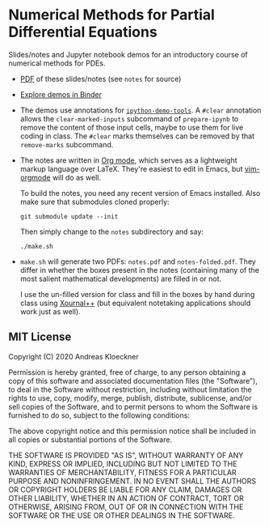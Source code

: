 # Numerical Methods for Partial Differential Equations

Slides/notes and Jupyter notebook demos for an introductory course of numerical
methods for PDEs.

-   [PDF](https://andreask.cs.illinois.edu/cs555-s20/notes.pdf) of these slides/notes (see `notes`
    for source)

-   [Explore demos in Binder](https://mybinder.org/v2/gh/inducer/numpde-notes/master?filepath=demos)

-   The demos use annotations for [`ipython-demo-tools`](https://github.com/inducer/ipython-demo-tools).
    A `#clear` annotation allows the `clear-marked-inputs` subcommand of `prepare-ipynb` to remove
    the content of those input cells, maybe to use them for live coding in class.
    The `#clear` marks themselves can be removed by that `remove-marks` subcommand.

-   The notes are written in [Org mode](https://orgmode.org/), which serves as a lightweight
    markup language over LaTeX. They're easiest to edit in Emacs, but
    [vim-orgmode](https://github.com/jceb/vim-orgmode) will do as well.

    To build the notes, you need any recent version of Emacs installed. Also make sure that
    submodules cloned properly:
    ```
    git submodule update --init
    ```

    Then simply change to the `notes` subdirectory and say:
    ```
    ./make.sh
    ```

-   `make.sh` will generate two PDFs: `notes.pdf` and `notes-folded.pdf`.
    They differ in whether the boxes present in the notes (containing many
    of the most salient mathematical developments) are filled in or not.

    I use the un-filled version for class and fill in the boxes by hand
    during class using [Xournal++](https://github.com/xournalpp/xournalpp/)
    (but equivalent notetaking applications should work just as well).

## MIT License

Copyright (C) 2020 Andreas Kloeckner

Permission is hereby granted, free of charge, to any person obtaining a copy
of this software and associated documentation files (the "Software"), to deal
in the Software without restriction, including without limitation the rights
to use, copy, modify, merge, publish, distribute, sublicense, and/or sell
copies of the Software, and to permit persons to whom the Software is
furnished to do so, subject to the following conditions:

The above copyright notice and this permission notice shall be included in
all copies or substantial portions of the Software.

THE SOFTWARE IS PROVIDED "AS IS", WITHOUT WARRANTY OF ANY KIND, EXPRESS OR
IMPLIED, INCLUDING BUT NOT LIMITED TO THE WARRANTIES OF MERCHANTABILITY,
FITNESS FOR A PARTICULAR PURPOSE AND NONINFRINGEMENT. IN NO EVENT SHALL THE
AUTHORS OR COPYRIGHT HOLDERS BE LIABLE FOR ANY CLAIM, DAMAGES OR OTHER
LIABILITY, WHETHER IN AN ACTION OF CONTRACT, TORT OR OTHERWISE, ARISING FROM,
OUT OF OR IN CONNECTION WITH THE SOFTWARE OR THE USE OR OTHER DEALINGS IN
THE SOFTWARE.
